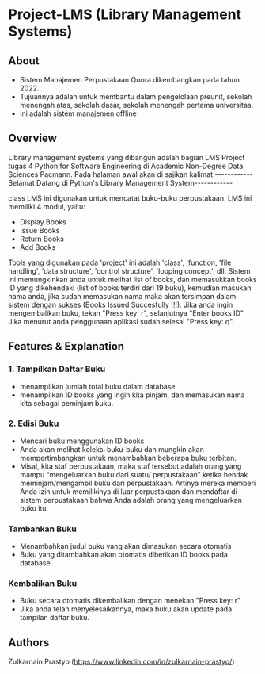 # Project-LMS (Library Management Systems) 

## About 
* Sistem Manajemen Perpustakaan Quora dikembangkan pada tahun 2022.
* Tujuannya adalah untuk membantu dalam pengelolaan preunit, sekolah menengah atas, sekolah dasar, sekolah menengah pertama universitas.
* ini adalah sistem manajemen offline

## Overview
Library management systems yang dibangun adalah bagian LMS Project tugas 4 Python for Software Engineering di Academic Non-Degree Data Sciences Pacmann. Pada
halaman awal akan di sajikan kalimat ------------ Selamat Datang di Python's Library Management System------------ 

class LMS ini digunakan untuk mencatat buku-buku perpustakaan. LMS ini memiliki 4 modul, yaitu:
* Display Books
* Issue Books
* Return Books
* Add Books

Tools yang digunakan pada 'project' ini adalah 'class', 'function, 'file handling', 'data structure', 'control structure', 'lopping concept', dll. Sistem ini memungkinkan anda untuk melihat list of books, dan memasukkan books ID yang dikehendaki (list of books terdiri dari 19 buku), kemudian masukan nama anda, jika sudah memasukan nama maka akan tersimpan dalam sistem dengan sukses (Books Issued Succesfully !!!). Jika anda ingin mengembalikan buku, tekan "Press key: r", selanjutnya "Enter books ID". Jika menurut anda penggunaan aplikasi sudah selesai "Press key: q".

## Features & Explanation
### 1. Tampilkan Daftar Buku
* menampilkan jumlah total buku dalam database
* menampilkan ID books yang ingin kita pinjam, dan memasukan nama kita sebagai peminjam buku.

### 2. Edisi Buku
* Mencari buku menggunakan ID books
* Anda akan melihat koleksi buku-buku dan mungkin akan mempertimbangkan untuk menambahkan beberapa buku terbitan.
* Misal, kita staf perpustakaan, maka staf tersebut adalah orang yang mampu “mengeluarkan buku dari suatu/ perpustakaan” ketika hendak meminjam/mengambil buku dari perpustakaan. Artinya mereka memberi Anda izin untuk memilikinya di luar perpustakaan dan mendaftar di sistem perpustakaan bahwa Anda adalah orang yang mengeluarkan buku itu.

### Tambahkan Buku
* Menambahkan judul buku yang akan dimasukan secara otomatis
* Buku yang ditambahkan akan otomatis diberikan ID books pada database.

### Kembalikan Buku
* Buku secara otomatis dikembalikan dengan menekan "Press key: r"
* Jika anda telah menyelesaikannya, maka buku akan update pada tampilan daftar buku.

## Authors
Zulkarnain Prastyo (https://www.linkedin.com/in/zulkarnain-prastyo/)


